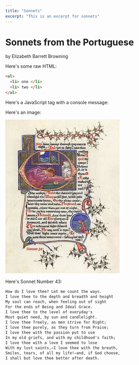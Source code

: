 ```yaml
---
title: "Sonnets"
excerpt: "This is an excerpt for sonnets"
---
```


# Sonnets from the Portuguese
by Elizabeth Barrett Browning

Here's some raw HTML:
```html
<ul>
  <li> one </li>
  <li> two </li>
</ul>
```

Here's a JavaScript tag with a console message:

<script>
  console.log("Hello from the markdown file");
</script>

Here's an image:

![An illuminated copy of Sonnet 30 from Elizabeth Barrett Browning’s "Sonnets from the Portuguese", illustrated by Phoebe Anna Traquair](illuminated_sonnet_30.jpeg)

Here's Sonnet Number 43:

    How do I love thee? Let me count the ways.
    I love thee to the depth and breadth and height
    My soul can reach, when feeling out of sight
    For the ends of Being and Ideal Grace.
    I love thee to the level of everyday's
    Most quiet need, by sun and candlelight.
    I love thee freely, as men strive for Right;
    I love thee purely, as they turn from Praise;
    I love thee with the passion put to use
    In my old griefs, and with my childhood's faith;
    I love thee with a love I seemed to lose
    With my lost saints,—I love thee with the breath,
    Smiles, tears, of all my life!—and, if God choose,
    I shall but love thee better after death.


